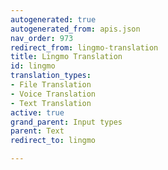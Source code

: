 ```yaml
---
autogenerated: true
autogenerated_from: apis.json
nav_order: 973
redirect_from: lingmo-translation
title: Lingmo Translation
id: lingmo
translation_types:
- File Translation
- Voice Translation
- Text Translation
active: true
grand_parent: Input types
parent: Text
redirect_to: lingmo

---
```



